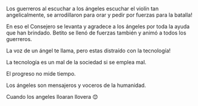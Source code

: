 Los guerreros al escuchar a los ángeles escuchar el violín tan angelicalmente,
se arrodillaron para orar y pedir por fuerzas para la batalla!

En eso el Consejero se levanta y agradece a los ángeles por toda la ayuda que
han brindado. Betito se llenó de fuerzas también y animó a todos los guerreros.

La voz de un ángel te llama, pero estas distraído con la tecnología!

La tecnología es un mal de la sociedad si se emplea mal.

El progreso no mide tiempo.

Los ángeles son mensajeros y voceros de la humanidad.

Cuando los angeles lloaran llovera 😊
